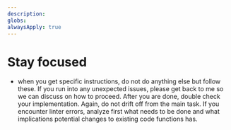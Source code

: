 ```yaml
---
description: 
globs: 
alwaysApply: true
---
```


# Stay focused

- when you get specific instructions, do not do anything else but follow these. If you run into any unexpected issues, please get back to me so we can discuss on how to proceed. After you are done, double check your implementation. Again, do not drift off from the main task. If you encounter linter errors, analyze first what needs to be done and what implications potential changes to existing code functions has.

